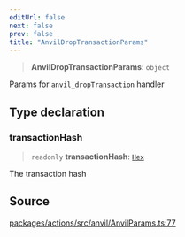 ```yaml
---
editUrl: false
next: false
prev: false
title: "AnvilDropTransactionParams"
---
```


> **AnvilDropTransactionParams**: `object`

Params for `anvil_dropTransaction` handler

## Type declaration

### transactionHash

> `readonly` **transactionHash**: [`Hex`](/reference/tevm/actions/type-aliases/hex/)

The transaction hash

## Source

[packages/actions/src/anvil/AnvilParams.ts:77](https://github.com/evmts/tevm-monorepo/blob/main/packages/actions/src/anvil/AnvilParams.ts#L77)
